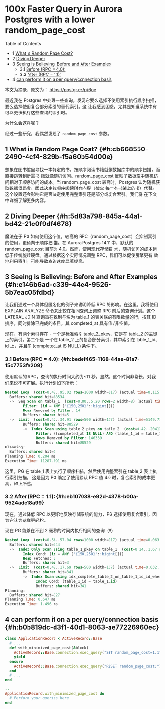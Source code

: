 # 100x Faster Query in Aurora Postgres with a lower random_page_cost


<div class="ox-hugo-toc toc has-section-numbers">

<div class="heading">Table of Contents</div>

- <span class="section-num">1</span> [What is Random Page Cost?](#h:cb668550-2490-4cf4-829b-f5a60b54d00e)
- <span class="section-num">2</span> [Diving Deeper](#h:5d83a798-845a-44a1-bd42-21c0f9df4678)
- <span class="section-num">3</span> [Seeing is Believing: Before and After Examples](#h:e146b6ad-c339-44e4-9526-5b7eac05fdbd)
    - <span class="section-num">3.1</span> [Before (RPC = 4.0):](#h:bedef465-1168-44ae-81a7-15c7753fe209)
    - <span class="section-num">3.2</span> [After (RPC = 1.1):](#h:eb107038-e92d-4378-b00a-9524adc18a99)
- <span class="section-num">4</span> [can perform it on a per query/connection basis](#h:b0b819dc-d3f1-40d1-8063-ae77226960ec)

</div>
<!--endtoc-->


本文为摘录，原文为： https://postgr.es/p/6oe

最近我在 Postgres 中处理一些查询，发现它要么选择不使用索引执行顺序扫描，要么选择使用复合部分索引的替代索引。这
让我感到困惑，尤其是知道系统中有可以更快执行这些查询的索引时。

为什么会这样呢？

经过一些研究，我偶然发现了 `random_page_cost` 参数。


## <span class="section-num">1</span> What is Random Page Cost? {#h:cb668550-2490-4cf4-829b-f5a60b54d00e}

想象在图书馆里寻找一本特定的书。按顺序阅读书籍就像数据库中的顺序扫描，而直接跳转到所需书
籍就像随机访问。random_page_cost 反映了数据库中随机访问相对于顺序访问的成本。当
random_page_cost 较高时，Postgres 认为随机获取数据很昂贵，因此决定按顺序阅读所有内容（检查
每一本书架上的书）代替。这个设置还会影响它是否决定使用完整索引还是部分或复合索引。我们将
在下文中详细了解更多内容。


## <span class="section-num">2</span> Diving Deeper {#h:5d83a798-845a-44a1-bd42-21c0f9df4678}

魔法在于 PG 如何使用这个值。较高的 RPC（random_page_cost）会抑制索引的使用，更倾向于顺序扫
描。在 Aurora Postgres 14.11 中，默认的 random_page_cost 目前为 4.0。然而，使用现代存储技
术，随机访问的成本远低于传统旋转硬盘。通过根据这个实际情况调整 RPC，我们可以促使引擎更有
效地利用索引，可能导致查询速度显著提高。


## <span class="section-num">3</span> Seeing is Believing: Before and After Examples {#h:e146b6ad-c339-44e4-9526-5b7eac05fdbd}

让我们通过一个具体但匿名化的例子来说明降低 RPC 的影响。在这里，我将使用 EXPLAIN ANALYZE
命令来比较在相同查询上调整 RPC 前后的查询计划。这个 LATERAL JOIN 查询旨在找到与名为
table_1 的表关联的有限数量的行，按其 ID 排序，同时排除已完成的条目，其 completed_at 具有值
/非空值。

现在，有两个索引存在 - 一个是标准索引 table_2_pkey，它是在 table_2 的主键上的索引。第二个是
一个在 table_2 上的复合部分索引，其中索引在 table_1_id、id 上，并且在 (completed_at IS NULL)
条件下。


### <span class="section-num">3.1</span> Before (RPC = 4.0): {#h:bedef465-1168-44ae-81a7-15c7753fe209}

使用默认的 RPC，查询的执行时间大约为~11 秒。显然，这个时间非常长，对我们来说不可扩展。执行计划如下所示：

```sql
Nested Loop  (cost=0.42..95.02 rows=1000 width=117) (actual time=0.115..11286.991 rows=1000 loops=1)
  Buffers: shared hit=88534
  ->  Seq Scan on table_1  (cost=0.00..5.20 rows=2 width=8) (actual time=0.017..0.023 rows=2 loops=1)
        Filter: (id = ANY ('{150,250}'::bigint[]))
        Rows Removed by Filter: 14
        Buffers: shared hit=5
  ->  Limit  (cost=0.42..34.91 rows=500 width=117) (actual time=5149.715..5643.379 rows=500 loops=2)
        Buffers: shared hit=88529
        ->  Index Scan using table_2_pkey on table_2  (cost=0.42..20413.13 rows=295949 width=117) (actual time=5149.713..5643.321 rows=500 loops=2)
              Filter: ((completed_at IS NULL) AND (table_1_id = table_1.id))
              Rows Removed by Filter: 146339
              Buffers: shared hit=88529
Planning:
  Buffers: shared hit=1
Planning Time: 0.204 ms
Execution Time: 11287.091 ms

```

这里，PG 在 table_1 表上执行了顺序扫描，然后使用完整索引在 table_2 表上执行索引扫描。
这是因为 PG 确定了使用默认 RPC 值 4.0 时，复合索引的成本更高，如上所述。


### <span class="section-num">3.2</span> After (RPC = 1.1): {#h:eb107038-e92d-4378-b00a-9524adc18a99}

现在，通过降低 RPC 以更好地反映存储系统的能力，PG 选择使用复合索引，因为它认为这样更轻松。

现在 PG 能够在不到 2 毫秒的时间内执行相同的查询（!!）

```sql
Nested Loop  (cost=0.56..57.04 rows=1000 width=117) (actual time=0.063..1.401 rows=1000 loops=1)
  Buffers: shared hit=344
  ->  Index Only Scan using table_1_pkey on table_1  (cost=0.14..1.67 rows=2 width=8) (actual time=0.013..0.017 rows=2 loops=1)
        Index Cond: (id = ANY ('{150,250}'::bigint[]))
        Heap Fetches: 2
        Buffers: shared hit=3
  ->  Limit  (cost=0.42..17.69 rows=500 width=117) (actual time=0.032..0.585 rows=500 loops=2)
        Buffers: shared hit=341
        ->  Index Scan using idx_complete_table_2_on_table_1_id_id_where_completed_at_is_nul on table_2  (cost=0.42..10022.74 rows=290287 width=117) (actual time=0.030..0.531 rows=500 loops=2)
              Index Cond: (table_1_id = table_1.id)
              Buffers: shared hit=341
Planning:
  Buffers: shared hit=127
Planning Time: 0.647 ms
Execution Time: 1.496 ms


```


## <span class="section-num">4</span> can perform it on a per query/connection basis {#h:b0b819dc-d3f1-40d1-8063-ae77226960ec}

```ruby
class ApplicationRecord < ActiveRecord::Base
  # ...
  def with_minimized_page_cost(&block)
    ActiveRecord::Base.connection.exec_query("SET random_page_cost=1.1")
    yield
  ensure
    ActiveRecord::Base.connection.exec_query("RESET random_page_cost;")
  end
  # ...
end

..
ApplicationRecord.with_minimized_page_cost do
  # Perform your queries here
end

```

